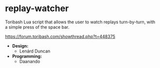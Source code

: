# replay-watcher
Toribash Lua script that allows the user to watch replays turn-by-turn, with a simple press of the space bar.

https://forum.toribash.com/showthread.php?t=448375

* **Design:**
  * Lenárd Duncan
* **Programming:**
  * Daanando
